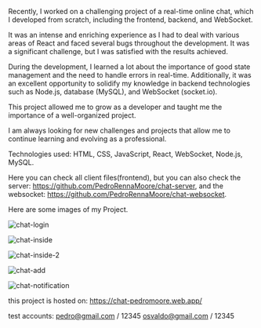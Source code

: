 Recently, I worked on a challenging project of a real-time online chat, which I developed from scratch, including the frontend, backend, and WebSocket.

It was an intense and enriching experience as I had to deal with various areas of React and faced several bugs throughout the development. It was a significant challenge, but I was satisfied with the results achieved.

During the development, I learned a lot about the importance of good state management and the need to handle errors in real-time. Additionally, it was an excellent opportunity to solidify my knowledge in backend technologies such as Node.js, database (MySQL), and WebSocket (socket.io).

This project allowed me to grow as a developer and taught me the importance of a well-organized project.

I am always looking for new challenges and projects that allow me to continue learning and evolving as a professional.

Technologies used: HTML, CSS, JavaScript, React, WebSocket, Node.js, MySQL.

Here you can check all client files(frontend), but you can also check the server: https://github.com/PedroRennaMoore/chat-server, and the websocket: https://github.com/PedroRennaMoore/chat-websocket.

Here are some images of my Project.

![chat-login](https://github.com/PedroRennaMoore/chat-client/assets/113116512/5bddddff-d589-4e8d-a4c9-7238de30fdda)

![chat-inside](https://github.com/PedroRennaMoore/chat-client/assets/113116512/bf78f33e-e2b8-452d-99f9-3b5fd9a6c9de)

![chat-inside-2](https://github.com/PedroRennaMoore/chat-client/assets/113116512/21a7b659-5ce0-4a04-a6b3-4a4017faf88a)

![chat-add](https://github.com/PedroRennaMoore/chat-client/assets/113116512/24b5cb2d-f999-49af-afcb-cb4e4366ab9a)

![chat-notification](https://github.com/PedroRennaMoore/chat-client/assets/113116512/cc948295-047c-4ab3-9c4d-8378f9edb99b)

this project is hosted on: https://chat-pedromoore.web.app/

test accounts: 
pedro@gmail.com / 12345
osvaldo@gmail.com / 12345

